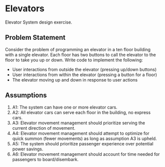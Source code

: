 # Elevators

Elevator System design exercise.

## Problem Statement

Consider the problem of programming an elevator in a ten floor building with a single elevator. Each floor has two buttons to call the elevator to the floor to take you up or down.
Write code to implement the following:

- User interactions from outside the elevator (pressing up/down buttons)
- User interactions from within the elevator (pressing a button for a floor)
- The elevator moving up and down in response to user actions

## Assumptions

1. A1: The system can have one or more elevator cars.
2. A2: All elevator cars can serve each floor in the building, no express cars.
3. A3: Elevator movement management should prioritize serving the current direction of movement.
4. A4: Elevator movement management should attempt to optimize for quick summon (fewer movements) as long as assumption A3 is upheld.
5. A5: The system should prioritize passenger experience over potential power savings.
6. A6: Elevator movement management should account for time needed for passengers to board/disembark.
